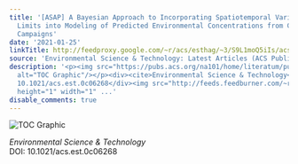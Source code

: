 ```yaml
---
title: '[ASAP] A Bayesian Approach to Incorporating Spatiotemporal Variation and Uncertainty
  Limits into Modeling of Predicted Environmental Concentrations from Chemical Monitoring
  Campaigns'
date: '2021-01-25'
linkTitle: http://feedproxy.google.com/~r/acs/esthag/~3/S9L1moQ5iIs/acs.est.0c06268
source: 'Environmental Science & Technology: Latest Articles (ACS Publications)'
description: '<p><img src="https://pubs.acs.org/na101/home/literatum/publisher/achs/journals/content/esthag/0/esthag.ahead-of-print/acs.est.0c06268/20210125/images/medium/es0c06268_0006.gif"
  alt="TOC Graphic"/></p><div><cite>Environmental Science & Technology</cite></div><div>DOI:
  10.1021/acs.est.0c06268</div><img src="http://feeds.feedburner.com/~r/acs/esthag/~4/S9L1moQ5iIs"
  height="1" width="1" ...'
disable_comments: true
---
```

<p><img src="https://pubs.acs.org/na101/home/literatum/publisher/achs/journals/content/esthag/0/esthag.ahead-of-print/acs.est.0c06268/20210125/images/medium/es0c06268_0006.gif" alt="TOC Graphic"/></p><div><cite>Environmental Science & Technology</cite></div><div>DOI: 10.1021/acs.est.0c06268</div><img src="http://feeds.feedburner.com/~r/acs/esthag/~4/S9L1moQ5iIs" height="1" width="1" ...
